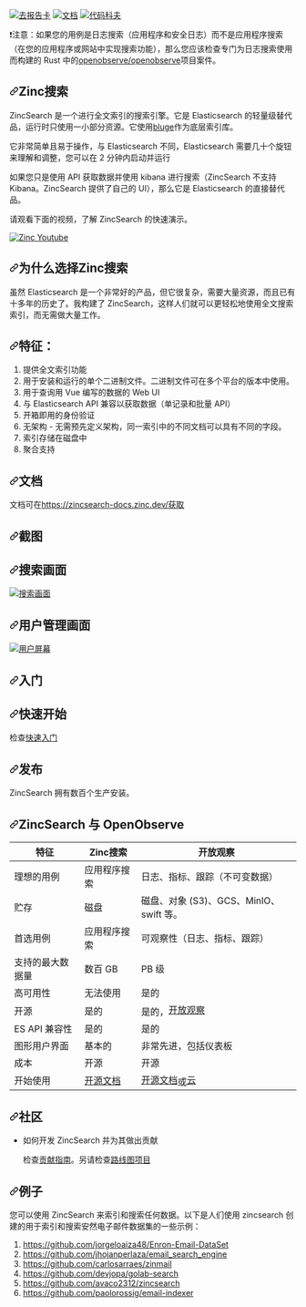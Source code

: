 <div class="Box-sc-g0xbh4-0 bJMeLZ js-snippet-clipboard-copy-unpositioned" data-hpc="true"><article class="markdown-body entry-content container-lg" itemprop="text"><p dir="auto"><a href="https://goreportcard.com/report/github.com/zincsearch/zincsearch" rel="nofollow"><img src="https://camo.githubusercontent.com/4084059be1aa20f4e9edcf99a0838574d4b5384244502f363c10ebf64eee5856/68747470733a2f2f676f7265706f7274636172642e636f6d2f62616467652f6769746875622e636f6d2f7a696e637365617263682f7a696e63736561726368" alt="去报告卡" data-canonical-src="https://goreportcard.com/badge/github.com/zincsearch/zincsearch" style="max-width: 100%;"></a>
<a href="https://zincsearch-docs.zinc.dev/" rel="nofollow"><img src="https://camo.githubusercontent.com/8c90185fd48f23a888e136466fb151ca188d3245764cf90609a4bba8aa9ade3a/68747470733a2f2f696d672e736869656c64732e696f2f62616467652f446f63732d446f63732d677265656e" alt="文档" data-canonical-src="https://img.shields.io/badge/Docs-Docs-green" style="max-width: 100%;"></a> <a href="https://codecov.io/github/zinclabs/zincsearch" rel="nofollow"><img src="https://camo.githubusercontent.com/550cae32f172e40e0dd5e374d6ff0a5d40ee67a23cf58a6900955718dbfdbe46/68747470733a2f2f636f6465636f762e696f2f6769746875622f7a696e637365617263682f7a696e637365617263682f6272616e63682f6d61696e2f67726170682f62616467652e737667" alt="代码科夫" data-canonical-src="https://codecov.io/github/zincsearch/zincsearch/branch/main/graph/badge.svg" style="max-width: 100%;"></a></p>
<p dir="auto"><font style="vertical-align: inherit;"><font style="vertical-align: inherit;">❗注意：如果您的用例是日志搜索（应用程序和安全日志）而不是应用程序搜索（在您的应用程序或网站中实现搜索功能），那么您应该检查专门为日志搜索使用而构建的 Rust 中的</font></font><a href="https://github.com/openobserve/openobserve"><font style="vertical-align: inherit;"><font style="vertical-align: inherit;">openobserve/openobserve</font></font></a><font style="vertical-align: inherit;"><font style="vertical-align: inherit;">项目案件。</font></font></p>
<h1 tabindex="-1" dir="auto"><a id="user-content-zincsearch" class="anchor" aria-hidden="true" tabindex="-1" href="#zincsearch"><svg class="octicon octicon-link" viewBox="0 0 16 16" version="1.1" width="16" height="16" aria-hidden="true"><path d="m7.775 3.275 1.25-1.25a3.5 3.5 0 1 1 4.95 4.95l-2.5 2.5a3.5 3.5 0 0 1-4.95 0 .751.751 0 0 1 .018-1.042.751.751 0 0 1 1.042-.018 1.998 1.998 0 0 0 2.83 0l2.5-2.5a2.002 2.002 0 0 0-2.83-2.83l-1.25 1.25a.751.751 0 0 1-1.042-.018.751.751 0 0 1-.018-1.042Zm-4.69 9.64a1.998 1.998 0 0 0 2.83 0l1.25-1.25a.751.751 0 0 1 1.042.018.751.751 0 0 1 .018 1.042l-1.25 1.25a3.5 3.5 0 1 1-4.95-4.95l2.5-2.5a3.5 3.5 0 0 1 4.95 0 .751.751 0 0 1-.018 1.042.751.751 0 0 1-1.042.018 1.998 1.998 0 0 0-2.83 0l-2.5 2.5a1.998 1.998 0 0 0 0 2.83Z"></path></svg></a><font style="vertical-align: inherit;"><font style="vertical-align: inherit;">Zinc搜索</font></font></h1>
<p dir="auto"><font style="vertical-align: inherit;"><font style="vertical-align: inherit;">ZincSearch 是一个进行全文索引的搜索引擎。</font><font style="vertical-align: inherit;">它是 Elasticsearch 的轻量级替代品，运行时只使用一小部分资源。</font><font style="vertical-align: inherit;">它使用</font></font><a href="https://github.com/blugelabs/bluge"><font style="vertical-align: inherit;"><font style="vertical-align: inherit;">bluge</font></font></a><font style="vertical-align: inherit;"><font style="vertical-align: inherit;">作为底层索引库。</font></font></p>
<p dir="auto"><font style="vertical-align: inherit;"><font style="vertical-align: inherit;">它非常简单且易于操作，与 Elasticsearch 不同，Elasticsearch 需要几十个旋钮来理解和调整，您可以在 2 分钟内启动并运行</font></font></p>
<p dir="auto"><font style="vertical-align: inherit;"><font style="vertical-align: inherit;">如果您只是使用 API 获取数据并使用 kibana 进行搜索（ZincSearch 不支持 Kibana。ZincSearch 提供了自己的 UI），那么它是 Elasticsearch 的直接替代品。</font></font></p>
<p dir="auto"><font style="vertical-align: inherit;"><font style="vertical-align: inherit;">请观看下面的视频，了解 ZincSearch 的快速演示。</font></font></p>
<p dir="auto"><a href="https://www.youtube.com/watch?v=aZXtuVjt1ow" rel="nofollow"><img src="/zincsearch/zincsearch/raw/main/screenshots/zinc-youtube.jpg" alt="Zinc Youtube" style="max-width: 100%;"></a></p>
<h1 tabindex="-1" dir="auto"><a id="user-content-why-zincsearch" class="anchor" aria-hidden="true" tabindex="-1" href="#why-zincsearch"><svg class="octicon octicon-link" viewBox="0 0 16 16" version="1.1" width="16" height="16" aria-hidden="true"><path d="m7.775 3.275 1.25-1.25a3.5 3.5 0 1 1 4.95 4.95l-2.5 2.5a3.5 3.5 0 0 1-4.95 0 .751.751 0 0 1 .018-1.042.751.751 0 0 1 1.042-.018 1.998 1.998 0 0 0 2.83 0l2.5-2.5a2.002 2.002 0 0 0-2.83-2.83l-1.25 1.25a.751.751 0 0 1-1.042-.018.751.751 0 0 1-.018-1.042Zm-4.69 9.64a1.998 1.998 0 0 0 2.83 0l1.25-1.25a.751.751 0 0 1 1.042.018.751.751 0 0 1 .018 1.042l-1.25 1.25a3.5 3.5 0 1 1-4.95-4.95l2.5-2.5a3.5 3.5 0 0 1 4.95 0 .751.751 0 0 1-.018 1.042.751.751 0 0 1-1.042.018 1.998 1.998 0 0 0-2.83 0l-2.5 2.5a1.998 1.998 0 0 0 0 2.83Z"></path></svg></a><font style="vertical-align: inherit;"><font style="vertical-align: inherit;">为什么选择Zinc搜索</font></font></h1>
<p dir="auto"><font style="vertical-align: inherit;"><font style="vertical-align: inherit;">虽然 Elasticsearch 是一个非常好的产品，但它很复杂，需要大量资源，而且已有十多年的历史了。</font><font style="vertical-align: inherit;">我构建了 ZincSearch，这样人们就可以更轻松地使用全文搜索索引，而无需做大量工作。</font></font></p>
<h1 tabindex="-1" dir="auto"><a id="user-content-features" class="anchor" aria-hidden="true" tabindex="-1" href="#features"><svg class="octicon octicon-link" viewBox="0 0 16 16" version="1.1" width="16" height="16" aria-hidden="true"><path d="m7.775 3.275 1.25-1.25a3.5 3.5 0 1 1 4.95 4.95l-2.5 2.5a3.5 3.5 0 0 1-4.95 0 .751.751 0 0 1 .018-1.042.751.751 0 0 1 1.042-.018 1.998 1.998 0 0 0 2.83 0l2.5-2.5a2.002 2.002 0 0 0-2.83-2.83l-1.25 1.25a.751.751 0 0 1-1.042-.018.751.751 0 0 1-.018-1.042Zm-4.69 9.64a1.998 1.998 0 0 0 2.83 0l1.25-1.25a.751.751 0 0 1 1.042.018.751.751 0 0 1 .018 1.042l-1.25 1.25a3.5 3.5 0 1 1-4.95-4.95l2.5-2.5a3.5 3.5 0 0 1 4.95 0 .751.751 0 0 1-.018 1.042.751.751 0 0 1-1.042.018 1.998 1.998 0 0 0-2.83 0l-2.5 2.5a1.998 1.998 0 0 0 0 2.83Z"></path></svg></a><font style="vertical-align: inherit;"><font style="vertical-align: inherit;">特征：</font></font></h1>
<ol dir="auto">
<li><font style="vertical-align: inherit;"><font style="vertical-align: inherit;">提供全文索引功能</font></font></li>
<li><font style="vertical-align: inherit;"><font style="vertical-align: inherit;">用于安装和运行的单个二进制文件。</font><font style="vertical-align: inherit;">二进制文件可在多个平台的版本中使用。</font></font></li>
<li><font style="vertical-align: inherit;"><font style="vertical-align: inherit;">用于查询用 Vue 编写的数据的 Web UI</font></font></li>
<li><font style="vertical-align: inherit;"><font style="vertical-align: inherit;">与 Elasticsearch API 兼容以获取数据（单记录和批量 API）</font></font></li>
<li><font style="vertical-align: inherit;"><font style="vertical-align: inherit;">开箱即用的身份验证</font></font></li>
<li><font style="vertical-align: inherit;"><font style="vertical-align: inherit;">无架构 - 无需预先定义架构，同一索引中的不同文档可以具有不同的字段。</font></font></li>
<li><font style="vertical-align: inherit;"><font style="vertical-align: inherit;">索引存储在磁盘中</font></font></li>
<li><font style="vertical-align: inherit;"><font style="vertical-align: inherit;">聚合支持</font></font></li>
</ol>
<h1 tabindex="-1" dir="auto"><a id="user-content-documentation" class="anchor" aria-hidden="true" tabindex="-1" href="#documentation"><svg class="octicon octicon-link" viewBox="0 0 16 16" version="1.1" width="16" height="16" aria-hidden="true"><path d="m7.775 3.275 1.25-1.25a3.5 3.5 0 1 1 4.95 4.95l-2.5 2.5a3.5 3.5 0 0 1-4.95 0 .751.751 0 0 1 .018-1.042.751.751 0 0 1 1.042-.018 1.998 1.998 0 0 0 2.83 0l2.5-2.5a2.002 2.002 0 0 0-2.83-2.83l-1.25 1.25a.751.751 0 0 1-1.042-.018.751.751 0 0 1-.018-1.042Zm-4.69 9.64a1.998 1.998 0 0 0 2.83 0l1.25-1.25a.751.751 0 0 1 1.042.018.751.751 0 0 1 .018 1.042l-1.25 1.25a3.5 3.5 0 1 1-4.95-4.95l2.5-2.5a3.5 3.5 0 0 1 4.95 0 .751.751 0 0 1-.018 1.042.751.751 0 0 1-1.042.018 1.998 1.998 0 0 0-2.83 0l-2.5 2.5a1.998 1.998 0 0 0 0 2.83Z"></path></svg></a><font style="vertical-align: inherit;"><font style="vertical-align: inherit;">文档</font></font></h1>
<p dir="auto"><font style="vertical-align: inherit;"><font style="vertical-align: inherit;">文档可在</font></font><a href="https://zincsearch-docs.zinc.dev/" rel="nofollow"><font style="vertical-align: inherit;"><font style="vertical-align: inherit;">https://zincsearch-docs.zinc.dev/获取</font></font></a></p>
<h1 tabindex="-1" dir="auto"><a id="user-content-screenshots" class="anchor" aria-hidden="true" tabindex="-1" href="#screenshots"><svg class="octicon octicon-link" viewBox="0 0 16 16" version="1.1" width="16" height="16" aria-hidden="true"><path d="m7.775 3.275 1.25-1.25a3.5 3.5 0 1 1 4.95 4.95l-2.5 2.5a3.5 3.5 0 0 1-4.95 0 .751.751 0 0 1 .018-1.042.751.751 0 0 1 1.042-.018 1.998 1.998 0 0 0 2.83 0l2.5-2.5a2.002 2.002 0 0 0-2.83-2.83l-1.25 1.25a.751.751 0 0 1-1.042-.018.751.751 0 0 1-.018-1.042Zm-4.69 9.64a1.998 1.998 0 0 0 2.83 0l1.25-1.25a.751.751 0 0 1 1.042.018.751.751 0 0 1 .018 1.042l-1.25 1.25a3.5 3.5 0 1 1-4.95-4.95l2.5-2.5a3.5 3.5 0 0 1 4.95 0 .751.751 0 0 1-.018 1.042.751.751 0 0 1-1.042.018 1.998 1.998 0 0 0-2.83 0l-2.5 2.5a1.998 1.998 0 0 0 0 2.83Z"></path></svg></a><font style="vertical-align: inherit;"><font style="vertical-align: inherit;">截图</font></font></h1>
<h2 tabindex="-1" dir="auto"><a id="user-content-search-screen" class="anchor" aria-hidden="true" tabindex="-1" href="#search-screen"><svg class="octicon octicon-link" viewBox="0 0 16 16" version="1.1" width="16" height="16" aria-hidden="true"><path d="m7.775 3.275 1.25-1.25a3.5 3.5 0 1 1 4.95 4.95l-2.5 2.5a3.5 3.5 0 0 1-4.95 0 .751.751 0 0 1 .018-1.042.751.751 0 0 1 1.042-.018 1.998 1.998 0 0 0 2.83 0l2.5-2.5a2.002 2.002 0 0 0-2.83-2.83l-1.25 1.25a.751.751 0 0 1-1.042-.018.751.751 0 0 1-.018-1.042Zm-4.69 9.64a1.998 1.998 0 0 0 2.83 0l1.25-1.25a.751.751 0 0 1 1.042.018.751.751 0 0 1 .018 1.042l-1.25 1.25a3.5 3.5 0 1 1-4.95-4.95l2.5-2.5a3.5 3.5 0 0 1 4.95 0 .751.751 0 0 1-.018 1.042.751.751 0 0 1-1.042.018 1.998 1.998 0 0 0-2.83 0l-2.5 2.5a1.998 1.998 0 0 0 0 2.83Z"></path></svg></a><font style="vertical-align: inherit;"><font style="vertical-align: inherit;">搜索画面</font></font></h2>
<p dir="auto"><a target="_blank" rel="noopener noreferrer" href="/zincsearch/zincsearch/blob/main/screenshots/search_screen.jpg"><img src="/zincsearch/zincsearch/raw/main/screenshots/search_screen.jpg" alt="搜索画面" style="max-width: 100%;"></a></p>
<h2 tabindex="-1" dir="auto"><a id="user-content-user-management-screen" class="anchor" aria-hidden="true" tabindex="-1" href="#user-management-screen"><svg class="octicon octicon-link" viewBox="0 0 16 16" version="1.1" width="16" height="16" aria-hidden="true"><path d="m7.775 3.275 1.25-1.25a3.5 3.5 0 1 1 4.95 4.95l-2.5 2.5a3.5 3.5 0 0 1-4.95 0 .751.751 0 0 1 .018-1.042.751.751 0 0 1 1.042-.018 1.998 1.998 0 0 0 2.83 0l2.5-2.5a2.002 2.002 0 0 0-2.83-2.83l-1.25 1.25a.751.751 0 0 1-1.042-.018.751.751 0 0 1-.018-1.042Zm-4.69 9.64a1.998 1.998 0 0 0 2.83 0l1.25-1.25a.751.751 0 0 1 1.042.018.751.751 0 0 1 .018 1.042l-1.25 1.25a3.5 3.5 0 1 1-4.95-4.95l2.5-2.5a3.5 3.5 0 0 1 4.95 0 .751.751 0 0 1-.018 1.042.751.751 0 0 1-1.042.018 1.998 1.998 0 0 0-2.83 0l-2.5 2.5a1.998 1.998 0 0 0 0 2.83Z"></path></svg></a><font style="vertical-align: inherit;"><font style="vertical-align: inherit;">用户管理画面</font></font></h2>
<p dir="auto"><a target="_blank" rel="noopener noreferrer" href="/zincsearch/zincsearch/blob/main/screenshots/users_screen.jpg"><img src="/zincsearch/zincsearch/raw/main/screenshots/users_screen.jpg" alt="用户屏幕" style="max-width: 100%;"></a></p>
<h1 tabindex="-1" dir="auto"><a id="user-content-getting-started" class="anchor" aria-hidden="true" tabindex="-1" href="#getting-started"><svg class="octicon octicon-link" viewBox="0 0 16 16" version="1.1" width="16" height="16" aria-hidden="true"><path d="m7.775 3.275 1.25-1.25a3.5 3.5 0 1 1 4.95 4.95l-2.5 2.5a3.5 3.5 0 0 1-4.95 0 .751.751 0 0 1 .018-1.042.751.751 0 0 1 1.042-.018 1.998 1.998 0 0 0 2.83 0l2.5-2.5a2.002 2.002 0 0 0-2.83-2.83l-1.25 1.25a.751.751 0 0 1-1.042-.018.751.751 0 0 1-.018-1.042Zm-4.69 9.64a1.998 1.998 0 0 0 2.83 0l1.25-1.25a.751.751 0 0 1 1.042.018.751.751 0 0 1 .018 1.042l-1.25 1.25a3.5 3.5 0 1 1-4.95-4.95l2.5-2.5a3.5 3.5 0 0 1 4.95 0 .751.751 0 0 1-.018 1.042.751.751 0 0 1-1.042.018 1.998 1.998 0 0 0-2.83 0l-2.5 2.5a1.998 1.998 0 0 0 0 2.83Z"></path></svg></a><font style="vertical-align: inherit;"><font style="vertical-align: inherit;">入门</font></font></h1>
<h2 tabindex="-1" dir="auto"><a id="user-content-quickstart" class="anchor" aria-hidden="true" tabindex="-1" href="#quickstart"><svg class="octicon octicon-link" viewBox="0 0 16 16" version="1.1" width="16" height="16" aria-hidden="true"><path d="m7.775 3.275 1.25-1.25a3.5 3.5 0 1 1 4.95 4.95l-2.5 2.5a3.5 3.5 0 0 1-4.95 0 .751.751 0 0 1 .018-1.042.751.751 0 0 1 1.042-.018 1.998 1.998 0 0 0 2.83 0l2.5-2.5a2.002 2.002 0 0 0-2.83-2.83l-1.25 1.25a.751.751 0 0 1-1.042-.018.751.751 0 0 1-.018-1.042Zm-4.69 9.64a1.998 1.998 0 0 0 2.83 0l1.25-1.25a.751.751 0 0 1 1.042.018.751.751 0 0 1 .018 1.042l-1.25 1.25a3.5 3.5 0 1 1-4.95-4.95l2.5-2.5a3.5 3.5 0 0 1 4.95 0 .751.751 0 0 1-.018 1.042.751.751 0 0 1-1.042.018 1.998 1.998 0 0 0-2.83 0l-2.5 2.5a1.998 1.998 0 0 0 0 2.83Z"></path></svg></a><font style="vertical-align: inherit;"><font style="vertical-align: inherit;">快速开始</font></font></h2>
<p dir="auto"><font style="vertical-align: inherit;"><font style="vertical-align: inherit;">检查</font></font><a href="https://zincsearch-docs.zinc.dev/quickstart/" rel="nofollow"><font style="vertical-align: inherit;"><font style="vertical-align: inherit;">快速入门</font></font></a></p>
<h1 tabindex="-1" dir="auto"><a id="user-content-releases" class="anchor" aria-hidden="true" tabindex="-1" href="#releases"><svg class="octicon octicon-link" viewBox="0 0 16 16" version="1.1" width="16" height="16" aria-hidden="true"><path d="m7.775 3.275 1.25-1.25a3.5 3.5 0 1 1 4.95 4.95l-2.5 2.5a3.5 3.5 0 0 1-4.95 0 .751.751 0 0 1 .018-1.042.751.751 0 0 1 1.042-.018 1.998 1.998 0 0 0 2.83 0l2.5-2.5a2.002 2.002 0 0 0-2.83-2.83l-1.25 1.25a.751.751 0 0 1-1.042-.018.751.751 0 0 1-.018-1.042Zm-4.69 9.64a1.998 1.998 0 0 0 2.83 0l1.25-1.25a.751.751 0 0 1 1.042.018.751.751 0 0 1 .018 1.042l-1.25 1.25a3.5 3.5 0 1 1-4.95-4.95l2.5-2.5a3.5 3.5 0 0 1 4.95 0 .751.751 0 0 1-.018 1.042.751.751 0 0 1-1.042.018 1.998 1.998 0 0 0-2.83 0l-2.5 2.5a1.998 1.998 0 0 0 0 2.83Z"></path></svg></a><font style="vertical-align: inherit;"><font style="vertical-align: inherit;">发布</font></font></h1>
<p dir="auto"><font style="vertical-align: inherit;"><font style="vertical-align: inherit;">ZincSearch 拥有数百个生产安装。</font></font></p>
<h1 tabindex="-1" dir="auto"><a id="user-content-zincsearch-vs-openobserve" class="anchor" aria-hidden="true" tabindex="-1" href="#zincsearch-vs-openobserve"><svg class="octicon octicon-link" viewBox="0 0 16 16" version="1.1" width="16" height="16" aria-hidden="true"><path d="m7.775 3.275 1.25-1.25a3.5 3.5 0 1 1 4.95 4.95l-2.5 2.5a3.5 3.5 0 0 1-4.95 0 .751.751 0 0 1 .018-1.042.751.751 0 0 1 1.042-.018 1.998 1.998 0 0 0 2.83 0l2.5-2.5a2.002 2.002 0 0 0-2.83-2.83l-1.25 1.25a.751.751 0 0 1-1.042-.018.751.751 0 0 1-.018-1.042Zm-4.69 9.64a1.998 1.998 0 0 0 2.83 0l1.25-1.25a.751.751 0 0 1 1.042.018.751.751 0 0 1 .018 1.042l-1.25 1.25a3.5 3.5 0 1 1-4.95-4.95l2.5-2.5a3.5 3.5 0 0 1 4.95 0 .751.751 0 0 1-.018 1.042.751.751 0 0 1-1.042.018 1.998 1.998 0 0 0-2.83 0l-2.5 2.5a1.998 1.998 0 0 0 0 2.83Z"></path></svg></a><font style="vertical-align: inherit;"><font style="vertical-align: inherit;">ZincSearch 与 OpenObserve</font></font></h1>
<table>
<thead>
<tr>
<th><font style="vertical-align: inherit;"><font style="vertical-align: inherit;">特征</font></font></th>
<th><font style="vertical-align: inherit;"><font style="vertical-align: inherit;">Zinc搜索</font></font></th>
<th><font style="vertical-align: inherit;"><font style="vertical-align: inherit;">开放观察</font></font></th>
</tr>
</thead>
<tbody>
<tr>
<td><font style="vertical-align: inherit;"><font style="vertical-align: inherit;">理想的用例</font></font></td>
<td><font style="vertical-align: inherit;"><font style="vertical-align: inherit;">应用程序搜索</font></font></td>
<td><font style="vertical-align: inherit;"><font style="vertical-align: inherit;">日志、指标、跟踪（不可变数据）</font></font></td>
</tr>
<tr>
<td><font style="vertical-align: inherit;"><font style="vertical-align: inherit;">贮存</font></font></td>
<td><font style="vertical-align: inherit;"><font style="vertical-align: inherit;">磁盘</font></font></td>
<td><font style="vertical-align: inherit;"><font style="vertical-align: inherit;">磁盘、对象 (S3)、GCS、MinIO、swift 等。</font></font></td>
</tr>
<tr>
<td><font style="vertical-align: inherit;"><font style="vertical-align: inherit;">首选用例</font></font></td>
<td><font style="vertical-align: inherit;"><font style="vertical-align: inherit;">应用程序搜索</font></font></td>
<td><font style="vertical-align: inherit;"><font style="vertical-align: inherit;">可观察性（日志、指标、跟踪）</font></font></td>
</tr>
<tr>
<td><font style="vertical-align: inherit;"><font style="vertical-align: inherit;">支持的最大数据量</font></font></td>
<td><font style="vertical-align: inherit;"><font style="vertical-align: inherit;">数百 GB</font></font></td>
<td><font style="vertical-align: inherit;"><font style="vertical-align: inherit;">PB 级</font></font></td>
</tr>
<tr>
<td><font style="vertical-align: inherit;"><font style="vertical-align: inherit;">高可用性</font></font></td>
<td><font style="vertical-align: inherit;"><font style="vertical-align: inherit;">无法使用</font></font></td>
<td><font style="vertical-align: inherit;"><font style="vertical-align: inherit;">是的</font></font></td>
</tr>
<tr>
<td><font style="vertical-align: inherit;"><font style="vertical-align: inherit;">开源</font></font></td>
<td><font style="vertical-align: inherit;"><font style="vertical-align: inherit;">是的</font></font></td>
<td><font style="vertical-align: inherit;"><font style="vertical-align: inherit;">是的，</font></font><a href="https://github.com/openobserve/openobserve"><font style="vertical-align: inherit;"><font style="vertical-align: inherit;">开放观察</font></font></a></td>
</tr>
<tr>
<td><font style="vertical-align: inherit;"><font style="vertical-align: inherit;">ES API 兼容性</font></font></td>
<td><font style="vertical-align: inherit;"><font style="vertical-align: inherit;">是的</font></font></td>
<td><font style="vertical-align: inherit;"><font style="vertical-align: inherit;">是的</font></font></td>
</tr>
<tr>
<td><font style="vertical-align: inherit;"><font style="vertical-align: inherit;">图形用户界面</font></font></td>
<td><font style="vertical-align: inherit;"><font style="vertical-align: inherit;">基本的</font></font></td>
<td><font style="vertical-align: inherit;"><font style="vertical-align: inherit;">非常先进，包括仪表板</font></font></td>
</tr>
<tr>
<td><font style="vertical-align: inherit;"><font style="vertical-align: inherit;">成本</font></font></td>
<td><font style="vertical-align: inherit;"><font style="vertical-align: inherit;">开源</font></font></td>
<td><font style="vertical-align: inherit;"><font style="vertical-align: inherit;">开源</font></font></td>
</tr>
<tr>
<td><font style="vertical-align: inherit;"><font style="vertical-align: inherit;">开始使用</font></font></td>
<td><a href="https://zincsearch-docs.zinc.dev/quickstart/" rel="nofollow"><font style="vertical-align: inherit;"><font style="vertical-align: inherit;">开源文档</font></font></a></td>
<td><a href="https://openobserve.ai/docs" rel="nofollow"><font style="vertical-align: inherit;"><font style="vertical-align: inherit;">开源文档</font></font></a><font style="vertical-align: inherit;"><font style="vertical-align: inherit;">或</font></font><a href="https://cloud.openobserve.ai" rel="nofollow"><font style="vertical-align: inherit;"><font style="vertical-align: inherit;">云</font></font></a></td>
</tr>
</tbody>
</table>
<h1 tabindex="-1" dir="auto"><a id="user-content-community" class="anchor" aria-hidden="true" tabindex="-1" href="#community"><svg class="octicon octicon-link" viewBox="0 0 16 16" version="1.1" width="16" height="16" aria-hidden="true"><path d="m7.775 3.275 1.25-1.25a3.5 3.5 0 1 1 4.95 4.95l-2.5 2.5a3.5 3.5 0 0 1-4.95 0 .751.751 0 0 1 .018-1.042.751.751 0 0 1 1.042-.018 1.998 1.998 0 0 0 2.83 0l2.5-2.5a2.002 2.002 0 0 0-2.83-2.83l-1.25 1.25a.751.751 0 0 1-1.042-.018.751.751 0 0 1-.018-1.042Zm-4.69 9.64a1.998 1.998 0 0 0 2.83 0l1.25-1.25a.751.751 0 0 1 1.042.018.751.751 0 0 1 .018 1.042l-1.25 1.25a3.5 3.5 0 1 1-4.95-4.95l2.5-2.5a3.5 3.5 0 0 1 4.95 0 .751.751 0 0 1-.018 1.042.751.751 0 0 1-1.042.018 1.998 1.998 0 0 0-2.83 0l-2.5 2.5a1.998 1.998 0 0 0 0 2.83Z"></path></svg></a><font style="vertical-align: inherit;"><font style="vertical-align: inherit;">社区</font></font></h1>
<ul dir="auto">
<li>
<p dir="auto"><font style="vertical-align: inherit;"><font style="vertical-align: inherit;">如何开发 ZincSearch 并为其做出贡献</font></font></p>
<p dir="auto"><font style="vertical-align: inherit;"><font style="vertical-align: inherit;">检查</font></font><a href="/zincsearch/zincsearch/blob/main/CONTRIBUTING.md"><font style="vertical-align: inherit;"><font style="vertical-align: inherit;">贡献指南</font></font></a><font style="vertical-align: inherit;"><font style="vertical-align: inherit;">。</font><font style="vertical-align: inherit;">另请检查</font></font><a href="https://github.com/orgs/zinclabs/projects/3"><font style="vertical-align: inherit;"><font style="vertical-align: inherit;">路线图项目</font></font></a></p>
</li>
</ul>
<h1 tabindex="-1" dir="auto"><a id="user-content-examples" class="anchor" aria-hidden="true" tabindex="-1" href="#examples"><svg class="octicon octicon-link" viewBox="0 0 16 16" version="1.1" width="16" height="16" aria-hidden="true"><path d="m7.775 3.275 1.25-1.25a3.5 3.5 0 1 1 4.95 4.95l-2.5 2.5a3.5 3.5 0 0 1-4.95 0 .751.751 0 0 1 .018-1.042.751.751 0 0 1 1.042-.018 1.998 1.998 0 0 0 2.83 0l2.5-2.5a2.002 2.002 0 0 0-2.83-2.83l-1.25 1.25a.751.751 0 0 1-1.042-.018.751.751 0 0 1-.018-1.042Zm-4.69 9.64a1.998 1.998 0 0 0 2.83 0l1.25-1.25a.751.751 0 0 1 1.042.018.751.751 0 0 1 .018 1.042l-1.25 1.25a3.5 3.5 0 1 1-4.95-4.95l2.5-2.5a3.5 3.5 0 0 1 4.95 0 .751.751 0 0 1-.018 1.042.751.751 0 0 1-1.042.018 1.998 1.998 0 0 0-2.83 0l-2.5 2.5a1.998 1.998 0 0 0 0 2.83Z"></path></svg></a><font style="vertical-align: inherit;"><font style="vertical-align: inherit;">例子</font></font></h1>
<p dir="auto"><font style="vertical-align: inherit;"><font style="vertical-align: inherit;">您可以使用 ZincSearch 来索引和搜索任何数据。</font><font style="vertical-align: inherit;">以下是人们使用 zincsearch 创建的用于索引和搜索安然电子邮件数据集的一些示例：</font></font></p>
<ol dir="auto">
<li><a href="https://github.com/jorgeloaiza48/Enron-Email-DataSet"><font style="vertical-align: inherit;"><font style="vertical-align: inherit;">https://github.com/jorgeloaiza48/Enron-Email-DataSet</font></font></a></li>
<li><a href="https://github.com/jhojanperlaza/email_search_engine"><font style="vertical-align: inherit;"><font style="vertical-align: inherit;">https://github.com/jhojanperlaza/email_search_engine</font></font></a></li>
<li><a href="https://github.com/carlosarraes/zinmail"><font style="vertical-align: inherit;"><font style="vertical-align: inherit;">https://github.com/carlosarraes/zinmail</font></font></a></li>
<li><a href="https://github.com/devjopa/golab-search"><font style="vertical-align: inherit;"><font style="vertical-align: inherit;">https://github.com/devjopa/golab-search</font></font></a></li>
<li><a href="https://github.com/avaco2312/zincsearch"><font style="vertical-align: inherit;"><font style="vertical-align: inherit;">https://github.com/avaco2312/zincsearch</font></font></a></li>
<li><a href="https://github.com/paolorossig/email-indexer"><font style="vertical-align: inherit;"><font style="vertical-align: inherit;">https://github.com/paolorossig/email-indexer</font></font></a></li>
</ol>
</article></div>
